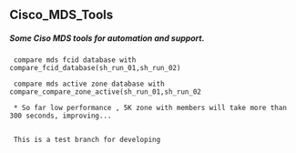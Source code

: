 ##  Cisco_MDS_Tools

##### Some Ciso MDS tools for automation and support. 

     compare mds fcid database with compare_fcid_database(sh_run_01,sh_run_02)
     
     compare mds active zone database with compare_compare_zone_active(sh_run_01,sh_run_02
     
     * So far low performance , 5K zone with members will take more than 300 seconds, improving...

     
     This is a test branch for developing 